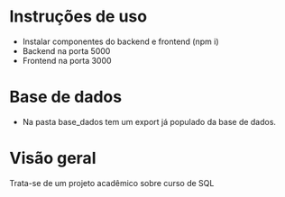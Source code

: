 # Instruções de uso

- Instalar componentes do backend e frontend (npm i)
- Backend na porta 5000
- Frontend na porta 3000

# Base de dados

- Na pasta base_dados tem um export já populado da base de dados.

# Visão geral
Trata-se de um projeto acadêmico sobre curso de SQL
